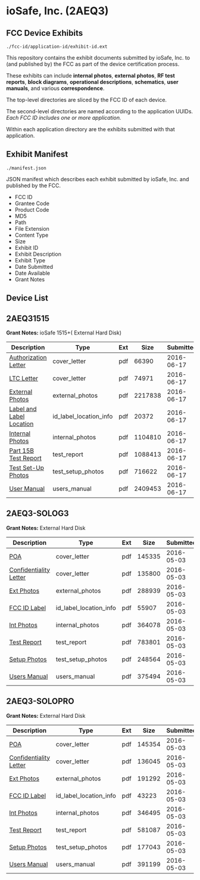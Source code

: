 # ioSafe, Inc. (2AEQ3)
## FCC Device Exhibits

```
./fcc-id/application-id/exhibit-id.ext
```

This repository contains the exhibit documents submitted by ioSafe, Inc. to (and published by) the FCC as part of the device certification process.

These exhibits can include **internal photos**, **external photos**, **RF test reports**, **block diagrams**, **operational descriptions**, **schematics**, **user manuals**, and various **correspondence**.

The top-level directories are sliced by the FCC ID of each device.

The second-level directories are named according to the application UUIDs. *Each FCC ID includes one or more application.*

Within each application directory are the exhibits submitted with that application. 

## Exhibit Manifest

```
./manifest.json
```

JSON manifest which describes each exhibit submitted by ioSafe, Inc. and published by the FCC.

- FCC ID
- Grantee Code
- Product Code
- MD5
- Path
- File Extension
- Content Type
- Size
- Exhibit ID
- Exhibit Description
- Exhibit Type
- Date Submitted
- Date Available
- Grant Notes

## Device List
## 2AEQ31515
**Grant Notes:** ioSafe 1515+( External Hard Disk)

| Description | Type | Ext | Size | Submitted | Available |
| ----------- | ---- | --- | ---- | --------- | --------- |
| [Authorization Letter](2AEQ31515/6e310ed64927273ec5aab2740b4ce4aa/3031284.pdf) | cover_letter | pdf | 66390 | 2016-06-17 | 2016-06-17 |
| [LTC Letter](2AEQ31515/6e310ed64927273ec5aab2740b4ce4aa/3031285.pdf) | cover_letter | pdf | 74971 | 2016-06-17 | 2016-06-17 |
| [External Photos](2AEQ31515/6e310ed64927273ec5aab2740b4ce4aa/3031286.pdf) | external_photos | pdf | 2217838 | 2016-06-17 | 2016-06-17 |
| [Label and Label Location](2AEQ31515/6e310ed64927273ec5aab2740b4ce4aa/3031287.pdf) | id_label_location_info | pdf | 20372 | 2016-06-17 | 2016-06-17 |
| [Internal Photos](2AEQ31515/6e310ed64927273ec5aab2740b4ce4aa/3031288.pdf) | internal_photos | pdf | 1104810 | 2016-06-17 | 2016-06-17 |
| [Part 15B Test Report](2AEQ31515/6e310ed64927273ec5aab2740b4ce4aa/3031291.pdf) | test_report | pdf | 1088413 | 2016-06-17 | 2016-06-17 |
| [Test Set-Up Photos](2AEQ31515/6e310ed64927273ec5aab2740b4ce4aa/3031292.pdf) | test_setup_photos | pdf | 716622 | 2016-06-17 | 2016-06-17 |
| [User Manual](2AEQ31515/6e310ed64927273ec5aab2740b4ce4aa/3031293.pdf) | users_manual | pdf | 2409453 | 2016-06-17 | 2016-06-17 |
## 2AEQ3-SOLOG3
**Grant Notes:** External Hard Disk

| Description | Type | Ext | Size | Submitted | Available |
| ----------- | ---- | --- | ---- | --------- | --------- |
| [POA](2AEQ3-SOLOG3/1eade4aedb4e0b6d080e16474339c5a6/2978113.pdf) | cover_letter | pdf | 145335 | 2016-05-03 | 2016-05-03 |
| [Confidentiality Letter](2AEQ3-SOLOG3/1eade4aedb4e0b6d080e16474339c5a6/2978114.pdf) | cover_letter | pdf | 135800 | 2016-05-03 | 2016-05-03 |
| [Ext Photos](2AEQ3-SOLOG3/1eade4aedb4e0b6d080e16474339c5a6/2978116.pdf) | external_photos | pdf | 288939 | 2016-05-03 | 2016-05-03 |
| [FCC ID Label](2AEQ3-SOLOG3/1eade4aedb4e0b6d080e16474339c5a6/2978117.pdf) | id_label_location_info | pdf | 55907 | 2016-05-03 | 2016-05-03 |
| [Int Photos](2AEQ3-SOLOG3/1eade4aedb4e0b6d080e16474339c5a6/2978118.pdf) | internal_photos | pdf | 364078 | 2016-05-03 | 2016-05-03 |
| [Test Report](2AEQ3-SOLOG3/1eade4aedb4e0b6d080e16474339c5a6/2978121.pdf) | test_report | pdf | 783801 | 2016-05-03 | 2016-05-03 |
| [Setup Photos](2AEQ3-SOLOG3/1eade4aedb4e0b6d080e16474339c5a6/2978122.pdf) | test_setup_photos | pdf | 248564 | 2016-05-03 | 2016-05-03 |
| [Users Manual](2AEQ3-SOLOG3/1eade4aedb4e0b6d080e16474339c5a6/2978123.pdf) | users_manual | pdf | 375494 | 2016-05-03 | 2016-05-03 |
## 2AEQ3-SOLOPRO
**Grant Notes:** External Hard Disk

| Description | Type | Ext | Size | Submitted | Available |
| ----------- | ---- | --- | ---- | --------- | --------- |
| [POA](2AEQ3-SOLOPRO/f396e52a92296f927f309db8a7694dc2/2978102.pdf) | cover_letter | pdf | 145354 | 2016-05-03 | 2016-05-03 |
| [Confidentiality Letter](2AEQ3-SOLOPRO/f396e52a92296f927f309db8a7694dc2/2978103.pdf) | cover_letter | pdf | 136045 | 2016-05-03 | 2016-05-03 |
| [Ext Photos](2AEQ3-SOLOPRO/f396e52a92296f927f309db8a7694dc2/2978105.pdf) | external_photos | pdf | 191292 | 2016-05-03 | 2016-05-03 |
| [FCC ID Label](2AEQ3-SOLOPRO/f396e52a92296f927f309db8a7694dc2/2978106.pdf) | id_label_location_info | pdf | 43223 | 2016-05-03 | 2016-05-03 |
| [Int Photos](2AEQ3-SOLOPRO/f396e52a92296f927f309db8a7694dc2/2978107.pdf) | internal_photos | pdf | 346495 | 2016-05-03 | 2016-05-03 |
| [Test Report](2AEQ3-SOLOPRO/f396e52a92296f927f309db8a7694dc2/2978110.pdf) | test_report | pdf | 581087 | 2016-05-03 | 2016-05-03 |
| [Setup Photos](2AEQ3-SOLOPRO/f396e52a92296f927f309db8a7694dc2/2978111.pdf) | test_setup_photos | pdf | 177043 | 2016-05-03 | 2016-05-03 |
| [Users Manual](2AEQ3-SOLOPRO/f396e52a92296f927f309db8a7694dc2/2978112.pdf) | users_manual | pdf | 391199 | 2016-05-03 | 2016-05-03 |
